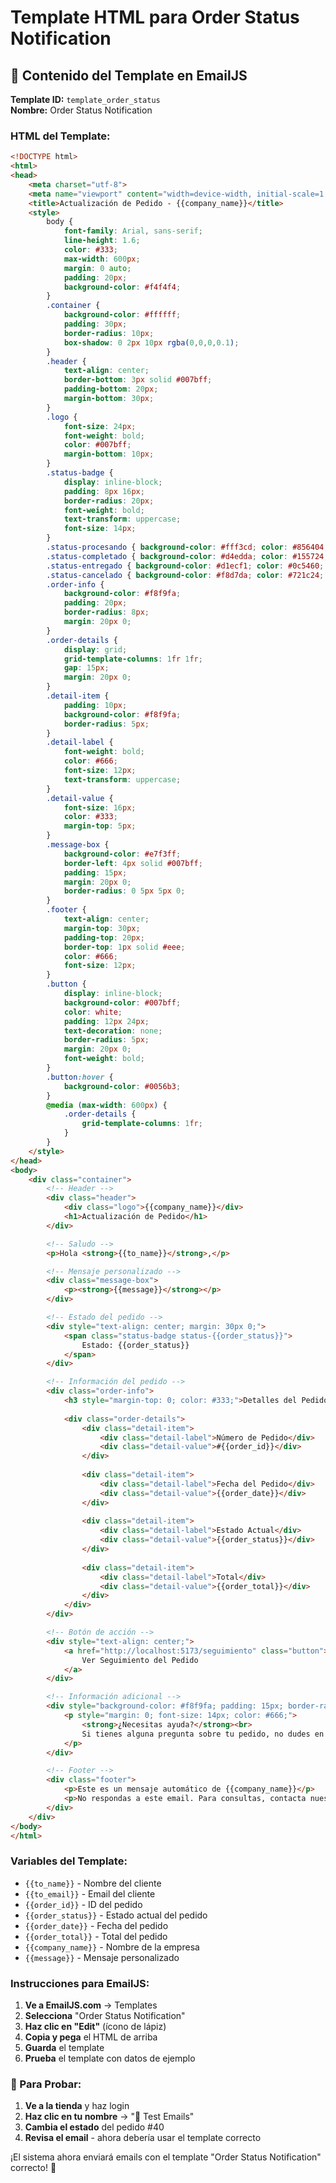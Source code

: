 # Template HTML para Order Status Notification

## 📧 Contenido del Template en EmailJS

**Template ID:** `template_order_status`  
**Nombre:** Order Status Notification

### HTML del Template:

```html
<!DOCTYPE html>
<html>
<head>
    <meta charset="utf-8">
    <meta name="viewport" content="width=device-width, initial-scale=1.0">
    <title>Actualización de Pedido - {{company_name}}</title>
    <style>
        body {
            font-family: Arial, sans-serif;
            line-height: 1.6;
            color: #333;
            max-width: 600px;
            margin: 0 auto;
            padding: 20px;
            background-color: #f4f4f4;
        }
        .container {
            background-color: #ffffff;
            padding: 30px;
            border-radius: 10px;
            box-shadow: 0 2px 10px rgba(0,0,0,0.1);
        }
        .header {
            text-align: center;
            border-bottom: 3px solid #007bff;
            padding-bottom: 20px;
            margin-bottom: 30px;
        }
        .logo {
            font-size: 24px;
            font-weight: bold;
            color: #007bff;
            margin-bottom: 10px;
        }
        .status-badge {
            display: inline-block;
            padding: 8px 16px;
            border-radius: 20px;
            font-weight: bold;
            text-transform: uppercase;
            font-size: 14px;
        }
        .status-procesando { background-color: #fff3cd; color: #856404; }
        .status-completado { background-color: #d4edda; color: #155724; }
        .status-entregado { background-color: #d1ecf1; color: #0c5460; }
        .status-cancelado { background-color: #f8d7da; color: #721c24; }
        .order-info {
            background-color: #f8f9fa;
            padding: 20px;
            border-radius: 8px;
            margin: 20px 0;
        }
        .order-details {
            display: grid;
            grid-template-columns: 1fr 1fr;
            gap: 15px;
            margin: 20px 0;
        }
        .detail-item {
            padding: 10px;
            background-color: #f8f9fa;
            border-radius: 5px;
        }
        .detail-label {
            font-weight: bold;
            color: #666;
            font-size: 12px;
            text-transform: uppercase;
        }
        .detail-value {
            font-size: 16px;
            color: #333;
            margin-top: 5px;
        }
        .message-box {
            background-color: #e7f3ff;
            border-left: 4px solid #007bff;
            padding: 15px;
            margin: 20px 0;
            border-radius: 0 5px 5px 0;
        }
        .footer {
            text-align: center;
            margin-top: 30px;
            padding-top: 20px;
            border-top: 1px solid #eee;
            color: #666;
            font-size: 12px;
        }
        .button {
            display: inline-block;
            background-color: #007bff;
            color: white;
            padding: 12px 24px;
            text-decoration: none;
            border-radius: 5px;
            margin: 20px 0;
            font-weight: bold;
        }
        .button:hover {
            background-color: #0056b3;
        }
        @media (max-width: 600px) {
            .order-details {
                grid-template-columns: 1fr;
            }
        }
    </style>
</head>
<body>
    <div class="container">
        <!-- Header -->
        <div class="header">
            <div class="logo">{{company_name}}</div>
            <h1>Actualización de Pedido</h1>
        </div>

        <!-- Saludo -->
        <p>Hola <strong>{{to_name}}</strong>,</p>

        <!-- Mensaje personalizado -->
        <div class="message-box">
            <p><strong>{{message}}</strong></p>
        </div>

        <!-- Estado del pedido -->
        <div style="text-align: center; margin: 30px 0;">
            <span class="status-badge status-{{order_status}}">
                Estado: {{order_status}}
            </span>
        </div>

        <!-- Información del pedido -->
        <div class="order-info">
            <h3 style="margin-top: 0; color: #333;">Detalles del Pedido</h3>
            
            <div class="order-details">
                <div class="detail-item">
                    <div class="detail-label">Número de Pedido</div>
                    <div class="detail-value">#{{order_id}}</div>
                </div>
                
                <div class="detail-item">
                    <div class="detail-label">Fecha del Pedido</div>
                    <div class="detail-value">{{order_date}}</div>
                </div>
                
                <div class="detail-item">
                    <div class="detail-label">Estado Actual</div>
                    <div class="detail-value">{{order_status}}</div>
                </div>
                
                <div class="detail-item">
                    <div class="detail-label">Total</div>
                    <div class="detail-value">{{order_total}}</div>
                </div>
            </div>
        </div>

        <!-- Botón de acción -->
        <div style="text-align: center;">
            <a href="http://localhost:5173/seguimiento" class="button">
                Ver Seguimiento del Pedido
            </a>
        </div>

        <!-- Información adicional -->
        <div style="background-color: #f8f9fa; padding: 15px; border-radius: 5px; margin: 20px 0;">
            <p style="margin: 0; font-size: 14px; color: #666;">
                <strong>¿Necesitas ayuda?</strong><br>
                Si tienes alguna pregunta sobre tu pedido, no dudes en contactarnos.
            </p>
        </div>

        <!-- Footer -->
        <div class="footer">
            <p>Este es un mensaje automático de {{company_name}}</p>
            <p>No respondas a este email. Para consultas, contacta nuestro servicio al cliente.</p>
        </div>
    </div>
</body>
</html>
```

### Variables del Template:

- `{{to_name}}` - Nombre del cliente
- `{{to_email}}` - Email del cliente  
- `{{order_id}}` - ID del pedido
- `{{order_status}}` - Estado actual del pedido
- `{{order_date}}` - Fecha del pedido
- `{{order_total}}` - Total del pedido
- `{{company_name}}` - Nombre de la empresa
- `{{message}}` - Mensaje personalizado

### Instrucciones para EmailJS:

1. **Ve a EmailJS.com** → Templates
2. **Selecciona** "Order Status Notification"
3. **Haz clic en "Edit"** (ícono de lápiz)
4. **Copia y pega** el HTML de arriba
5. **Guarda** el template
6. **Prueba** el template con datos de ejemplo

### 🧪 Para Probar:

1. **Ve a la tienda** y haz login
2. **Haz clic en tu nombre** → "📧 Test Emails"
3. **Cambia el estado** del pedido #40
4. **Revisa el email** - ahora debería usar el template correcto

¡El sistema ahora enviará emails con el template "Order Status Notification" correcto! 🎉
